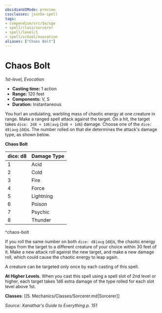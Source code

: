 ```yaml
---
obsidianUIMode: preview
cssclasses: json5e-spell
tags:
- compendium/src/5e/xge
- spell/class/sorcerer
- spell/level/1
- spell/school/evocation
aliases: ["Chaos Bolt"]
---
```

# Chaos Bolt
*1st-level, Evocation*  

- **Casting time:** 1 action
- **Range:** 120 feet
- **Components:** V, S
- **Duration:** Instantaneous

You hurl an undulating, warbling mass of chaotic energy at one creature in range. Make a ranged spell attack against the target. On a hit, the target takes `dice: 2d8 + 1d6|avg` (`2d8 + 1d6`) damage. Choose one of the `dice: d8|avg` (`d8`)s. The number rolled on that die determines the attack's damage type, as shown below.

**Chaos Bolt**

| dice: d8 | Damage Type |
|----------|-------------|
| 1 | Acid |
| 2 | Cold |
| 3 | Fire |
| 4 | Force |
| 5 | Lightning |
| 6 | Poison |
| 7 | Psychic |
| 8 | Thunder |
^chaos-bolt

If you roll the same number on both `dice: d8|avg` (`d8`)s, the chaotic energy leaps from the target to a different creature of your choice within 30 feet of it. Make a new attack roll against the new target, and make a new damage roll, which could cause the chaotic energy to leap again.

A creature can be targeted only once by each casting of this spell.

**At Higher Levels.** When you cast this spell using a spell slot of 2nd level or higher, each target takes 1d6 extra damage of the type rolled for each slot level above 1st.

**Classes**: [[5. Mechanics/Classes/Sorcerer.md\|Sorcerer]]

*Source: Xanathar's Guide to Everything p. 151*